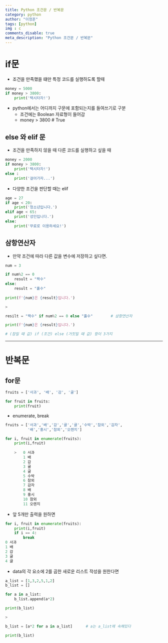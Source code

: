 ```yaml
---
title: Python 조건문 / 반복문
category: python
author: "이정훈"
tags: [python]
img : c
comments_disable: true
meta_description: "Python 조건문 / 반복문"
---
```


# if문

-   조건을 만족했을 떄만 특정 코드를 실행하도록 할때

```python
money = 5000
if money > 3800:
	print('택시타자!')
```

-   python에서는 어디까지 구문에 포함되는지를 들여쓰기로 구분  
    * 조건에는 Boolean 자료형이 들어감
    -   money > 3800 # True

## else 와 elif 문

-   조건을 만족하지 않을 때 다른 코드를 실행하고 싶을 때

```python
money = 2000
if money > 3800:
	print('택시타자!')
else :
	print('걸어가자...')
```

-   다양한 조건을 판단할 때는 elif

```python
age = 27
if age < 20:
	print('청소년입니다.')
elif age < 65:
	print('성인입니다.')
else:
	print('무료로 이용하세요!')
```

## 삼항연산자

-   만약 조건에 따라 다른 값을 변수에 저장하고 싶다면.

```python
num = 3

if num%2 == 0
	result = "짝수"
else:
	result = "홀수"
    
print(f'{num}은 {result}입니다.')

> 

resilt = "짝수" if num%2 == 0 else "홀수"		 # 삼항연산자

print(f'{num}은 {result}입니다.')

# (참일 때 값) if (조건) else (거짓일 때 값) 항이 3가지
```

***

# 반복문

## for문

```python
fruits = ['사과', '배', '감', '귤']

for fruit in fruits:
	print(fruit)
```

-   enumerate, break

```python
fruits = ['사과','배','감','귤','귤','수박','참외','감자',
		  '배','홍시','참외','오렌지']

for i, fruit in enumerate(fruits):
	print(i,fruit)
    
    >   0 사과
		1 배
		2 감
		3 귤
		4 귤
		5 수박
		6 참외
		7 감자
		8 배
		9 홍시
		10 참외
		11 오렌지
```

-   앞 5개만 출력을 원하면
```python
for i, fruit in enumerate(fruits):
	print(i,fruit)
	if i == 4:
		break
0 사과
1 배
2 감
3 귤
4 귤
```

-   data의 각 요소에 2를 곱한 새로운 리스트 작성을 원한다면

```python
a_list = [1,3,2,5,1,2]
b_list = []

for a in a_list:
	b_list.append(a*2)

print(b_list)

>

b_list = [a*2 for a in a_list]  	# a는 a_list에 속해있다

print(b_list)
```
